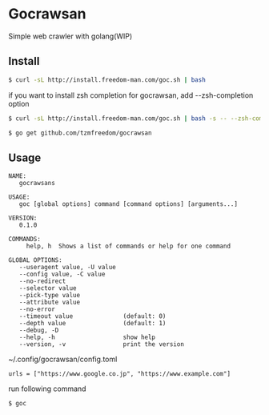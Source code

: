 # Gocrawsan

Simple web crawler with golang(WIP)

## Install

```bash
$ curl -sL http://install.freedom-man.com/goc.sh | bash
```
if you want to install zsh completion for gocrawsan, add --zsh-completion option
```bash
$ curl -sL http://install.freedom-man.com/goc.sh | bash -s -- --zsh-completion
```

```bash
$ go get github.com/tzmfreedom/gocrawsan
```

## Usage

```
NAME:
   gocrawsans

USAGE:
   goc [global options] command [command options] [arguments...]

VERSION:
   0.1.0

COMMANDS:
     help, h  Shows a list of commands or help for one command

GLOBAL OPTIONS:
   --useragent value, -U value
   --config value, -C value
   --no-redirect
   --selector value
   --pick-type value
   --attribute value
   --no-error
   --timeout value              (default: 0)
   --depth value                (default: 1)
   --debug, -D
   --help, -h                   show help
   --version, -v                print the version
```

~/.config/gocrawsan/config.toml
```
urls = ["https://www.google.co.jp", "https://www.example.com"]
```

run following command
```
$ goc
```

